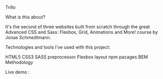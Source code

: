Trillo

What is this about?

It's the second of three websites built from scratch through the great Advanced CSS and Sass: Flexbox, Grid, Animations and More! course by Jonas Schmedtmann.

Technologies and tools I've used with this project:

HTML5
CSS3 SASS preprocessor
Flexbox layout
npm pacages
BEM Methodology

Live demo : 
